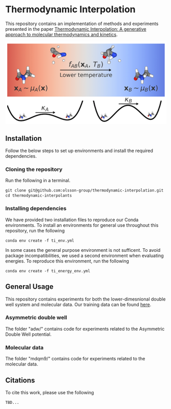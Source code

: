 # Thermodynamic Interpolation

This repository contains an implementation of methods and experiments presented in the paper [Thermodynamic Interpolation: A generative approach to molecular thermodynamics and kinetics](https://pubmed.ncbi.nlm.nih.gov/39988824/).

![](toc.png)

## Installation
Follow the below steps to set up environments and install the required dependencies.

### Cloning the repository
Run the following in a terminal.
```
git clone git@github.com:olsson-group/thermodynamic-interpolation.git
cd thermodynamic-interpolants
```

### Installing dependencies
We have provided two installation files to reproduce our Conda environments. To install an environments for general use throughout this repository, run the following
```
conda env create -f ti_env.yml
```

In some cases the general purpose environment is not sufficent. To avoid package incompatibilities, we used a second environment when evaluating energies. To reproduce this environment, run the following
```
conda env create -f ti_energy_env.yml
```

## General Usage
This repository contains experiments for both the lower-dimesnional double well system and molecular data. Our training data can be found [here](https://drive.google.com/file/d/1PfJcwlIJ5VKoIt4oCIxKe9yTxgOTSm23/view?usp=sharing).

### Asymmetric double well
The folder "adw/" contains code for experiments related to the Asymmetric Double Well potential. 

### Molecular data
The folder "mdqm9/" contains code for experiments related to the molecular data.


## Citations
To cite this work, please use the following
```
TBD...
```



